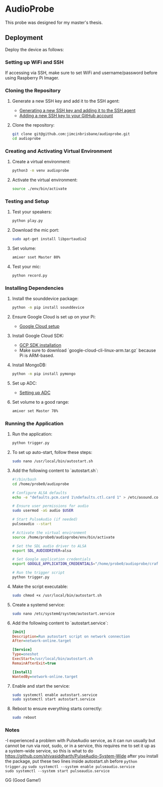 
# AudioProbe

This probe was designed for my master's thesis.

## Deployment

Deploy the device as follows:

### Setting up WiFi and SSH
If accessing via SSH, make sure to set WiFi and username/password before using Raspberry Pi Imager.

### Cloning the Repository
1. Generate a new SSH key and add it to the SSH agent:
   - [Generating a new SSH key and adding it to the SSH agent](https://docs.github.com/en/authentication/connecting-to-github-with-ssh/generating-a-new-ssh-key-and-adding-it-to-the-ssh-agent?platform=linux)
   - [Adding a new SSH key to your GitHub account](https://docs.github.com/en/authentication/connecting-to-github-with-ssh/adding-a-new-ssh-key-to-your-github-account)
   
2. Clone the repository:
   ```bash
   git clone git@github.com:jimcinbrisbane/audioprobe.git
   cd audioprobe
   ```

### Creating and Activating Virtual Environment
1. Create a virtual environment:
   ```bash
   python3 -m venv audioprobe
   ```

2. Activate the virtual environment:
   ```bash
   source ./env/bin/activate
   ```

### Testing and Setup
1. Test your speakers:
   ```bash
   python play.py
   ```

2. Download the mic port:
   ```bash
   sudo apt-get install libportaudio2
   ```

3. Set volume:
   ```bash
   amixer sset Master 80%
   ```

4. Test your mic:
   ```bash
   python record.py
   ```

### Installing Dependencies
1. Install the sounddevice package:
   ```bash
   python -m pip install sounddevice
   ```

2. Ensure Google Cloud is set up on your Pi:
   - [Google Cloud setup](https://cloud.google.com/python/docs/setup#linux)

3. Install Google Cloud SDK:
   - [GCP SDK installation](https://cloud.google.com/sdk/docs/install-sdk#linux)
   - Make sure to download \`google-cloud-cli-linux-arm.tar.gz\` because Pi is ARM-based.

4. Install MongoDB:
   ```bash
   python -m pip install pymongo
   ```

5. Set up ADC:
   - [Setting up ADC](https://cloud.google.com/docs/authentication/external/set-up-adc)

6. Set volume to a good range:
   ```bash
   amixer set Master 78%
   ```

### Running the Application
1. Run the application:
   ```bash
   python trigger.py
   ```

2. To set up auto-start, follow these steps:
   ```bash
   sudo nano /usr/local/bin/autostart.sh
   ```

3. Add the following content to \`autostart.sh\`:
   ```bash
   #!/bin/bash
   cd /home/probe0/audioprobe

   # Configure ALSA defaults
   echo -e "defaults.pcm.card 1\ndefaults.ctl.card 1" > /etc/asound.conf

   # Ensure user permissions for audio
   sudo usermod -aG audio $USER

   # Start PulseAudio (if needed)
   pulseaudio --start

   # Activate the virtual environment
   source /home/probe0/audioprobe/env/bin/activate

   # Set the SDL audio driver to ALSA
   export SDL_AUDIODRIVER=alsa

   # Set Google application credentials
   export GOOGLE_APPLICATION_CREDENTIALS="/home/probe0/audioprobe/crafty-shield-267206-fd4e23b40aa7.json" # Adjust the path as needed

   # Run the trigger script
   python trigger.py
   ```

4. Make the script executable:
   ```bash
   sudo chmod +x /usr/local/bin/autostart.sh
   ```

5. Create a systemd service:
   ```bash
   sudo nano /etc/systemd/system/autostart.service
   ```

6. Add the following content to \`autostart.service\`:
   ```ini
   [Unit]
   Description=Run autostart script on network connection
   After=network-online.target

   [Service]
   Type=oneshot
   ExecStart=/usr/local/bin/autostart.sh
   RemainAfterExit=true

   [Install]
   WantedBy=network-online.target
   ```

7. Enable and start the service:
   ```bash
   sudo systemctl enable autostart.service
   sudo systemctl start autostart.service
   ```

8. Reboot to ensure everything starts correctly:
   ```bash
   sudo reboot
   ```

### Notes
-I experienced a problem with PulseAudio service, as it can run usually but cannot be run via root, sudo, or in a service, this requires me to set it up as a system-wide service, so this is what to do
https://github.com/shivasiddharth/PulseAudio-System-Wide
after you install the package, put these two lines inside autostart.sh before `python trigger.py`
`sudo systemctl --system enable pulseaudio.service`       
`sudo systemctl --system start pulseaudio.service`

GG (Good Game!)
